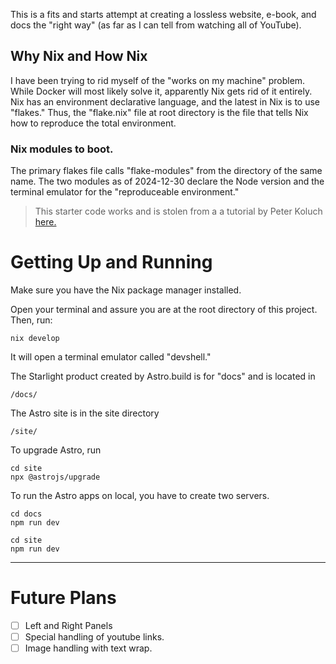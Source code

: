 This is a fits and starts attempt at creating a lossless website, e-book, and docs the "right way" (as far as I can tell from watching all of YouTube).

## Why Nix and How Nix

I have been trying to rid myself of the "works on my machine" problem. While Docker will most likely solve it, apparently Nix gets rid of it entirely. Nix has an environment declarative language, and the latest in Nix is to use "flakes." Thus, the "flake.nix" file at root directory is the file that tells Nix how to reproduce the total environment.

### Nix modules to boot.

The primary flakes file calls "flake-modules" from the directory of the same name. The two modules as of 2024-12-30 declare the Node version and the terminal emulator for the "reproduceable environment."

> This starter code works and is stolen from a a tutorial by Peter Koluch [here.](https://blog.eigenvalue.net/2024-astro-starlight-with-nix/)

# Getting Up and Running

Make sure you have the Nix package manager installed.

Open your terminal and assure you are at the root directory of this project. Then, run:

```
nix develop
```

It will open a terminal emulator called "devshell."

The Starlight product created by Astro.build is for "docs" and is located in

```
/docs/
```

The Astro site is in the site directory

```
/site/
```

To upgrade Astro, run

```
cd site
npx @astrojs/upgrade
```

To run the Astro apps on local, you have to create two servers.

```
cd docs
npm run dev
```

```
cd site
npm run dev
```

***
# Future Plans
 - [ ] Left and Right Panels
 - [ ] Special handling of youtube links. 
 - [ ] Image handling with text wrap. 